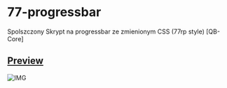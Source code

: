 # 77-progressbar

Spolszczony Skrypt na progressbar ze zmienionym CSS (77rp style) [QB-Core]

## <ins>Preview

![IMG](https://cdn.discordapp.com/attachments/1048621526062219388/1071704109020889189/image.png)
